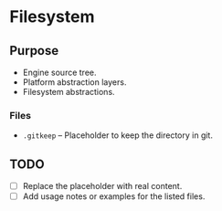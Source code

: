 # Filesystem

## Purpose
- Engine source tree.
- Platform abstraction layers.
- Filesystem abstractions.

### Files
- `.gitkeep` – Placeholder to keep the directory in git.

## TODO
- [ ] Replace the placeholder with real content.
- [ ] Add usage notes or examples for the listed files.
